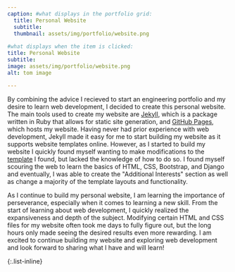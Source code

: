 ```yaml
---
caption: #what displays in the portfolio grid:
  title: Personal Website
  subtitle:
  thumbnail: assets/img/portfolio/website.png
  
#what displays when the item is clicked:
title: Personal Website
subtitle:
image: assets/img/portfolio/website.png
alt: tom image

---
```

By combining the advice I recieved to start an engineering portfolio and my desire to learn web development, I decided to create this personal website. The main tools used to create my website are [Jekyll](https://jekyllrb.com/), which is a package written in Ruby that allows for static site generation, and [GitHub Pages](https://pages.github.com/), which hosts my website. Having never had prior experience with web development, Jekyll made it easy for me to start building my website as it supports website templates online. However, as I started to build my website I quickly found myself wanting to make modifications to the [template](https://github.com/raviriley/agency-jekyll-theme/) I found, but lacked the knowledge of how to do so. I found myself scouring the web to learn the basics of HTML, CSS, Bootstrap, and Django and eventually, I was able to create the "Additional Interests" section as well as change a majority of the template layouts and functionality.

As I continue to build my personal website, I am learning the importance of perseverance, especially when it comes to learning a new skill. From the start of learning about web development, I quickly realized the expansiveness and depth of the subject. Modifying certain HTML and CSS files for my website often took me days to fully figure out, but the long hours only made seeing the desired results even more rewarding. I am excited to continue building my website and exploring web development and look forward to sharing what I have and will learn!


{:.list-inline} 

